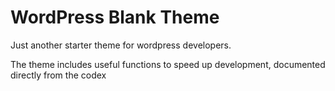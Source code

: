 # WordPress Blank Theme
Just another starter theme for wordpress developers.

The theme includes useful functions to speed up development, documented directly from the codex
